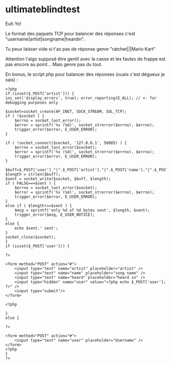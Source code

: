 # ultimateblindtest

Euh Yo!

Le format des paquets TCP pour balancer des réponses c'est "username|artist|songname|heardin".

Tu peux laisser vide si t'as pas de réponse genre "ratchet|||Mario Kart"

Attention l'algo supposé être gentil avec la casse et les fautes de frappe est pas encore au point...
Mais genre pas du tout.

En bonus, le script php pour balancer des réponses (ouais c'est dégueux je sais) :
```
<?php
if (isset($_POST['artist'])) {
ini_set('display_errors', true); error_reporting(E_ALL); // <- for debugging purposes only

$socket=socket_create(AF_INET, SOCK_STREAM, SOL_TCP);
if ( !$socket ) {
    $errno = socket_last_error();
    $error = sprintf('%s (%d)', socket_strerror($errno), $errno);
    trigger_error($error, E_USER_ERROR);
}

if ( !socket_connect($socket, '127.0.0.1', 50885) ) {
    $errno = socket_last_error($socket);
    $error = sprintf('%s (%d)', socket_strerror($errno), $errno);
    trigger_error($error, E_USER_ERROR);
}

$buff=$_POST['user']."|".$_POST['artist']."|".$_POST['name']."|".$_POST['heard'];
$length = strlen($buff);
$sent = socket_write($socket, $buff, $length);
if ( FALSE===$sent ) {
    $errno = socket_last_error($socket);
    $error = sprintf('%s (%d)', socket_strerror($errno), $errno);
    trigger_error($error, E_USER_ERROR);
}
else if ( $length!==$sent ) {
    $msg = sprintf('only %d of %d bytes sent', $length, $sent);
    trigger_error($msg, E_USER_NOTICE);
}
else {
    echo $sent.' sent';
}
socket_close($socket);
}
if (isset($_POST['user'])) {

?>

<form method="POST" action="#">
    <input type="text" name="artist" placeholder="artist" />
    <input type="text" name="name" placeholder="song name" />
    <input type="text" name="heard" placeholder="heard in" />
    <input type="hidden" name="user" value="<?php echo $_POST['user']; ?>" />
    <input type="submit"/>
</form>

<?php

}
else {

?>

<form method="POST" action="#">
    <input type="text" name="user" placeholder="Username" />
</form>
<?php
}
?>
```
